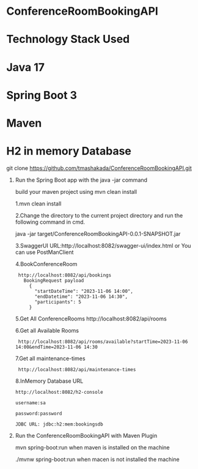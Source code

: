 # ConferenceRoomBookingAPI

# Technology Stack Used
# Java 17
# Spring Boot 3
# Maven
# H2 in memory Database
 

git clone https://github.com/tmashakada/ConferenceRoomBookingAPI.git

1. Run the Spring Boot app with the java -jar command
   
   build your maven project using mvn clean install 
   
   1.mvn clean install
   

   2.Change the directory to the current project directory 
      and run the following command in cmd.
     
	 java -jar target/ConferenceRoomBookingAPI-0.0.1-SNAPSHOT.jar
	
	
	
	3.SwaggerUI URL:http://localhost:8082/swagger-ui/index.html
	   or You can use PostManClient
	   
	
	4.BookConferenceRoom
	
	    http://localhost:8082/api/bookings
		  BookingRequest payload
			{
			  "startDateTime": "2023-11-06 14:00",
			  "endDatetime": "2023-11-06 14:30",
			  "participants": 5
			}
	
	5.Get All ConferenceRooms
	    http://localhost:8082/api/rooms
	
	
	6.Get all Available Rooms
   
	    http://localhost:8082/api/rooms/available?startTime=2023-11-06 14:00&endTime=2023-11-06 14:30
	
	7.Get all maintenance-times
	
	    http://localhost:8082/api/maintenance-times
	
	
	8.InMemory Database URL
   
	   http://localhost:8082/h2-console
   
	   username:sa
   
	   password:password
   
	   JDBC URL: jdbc:h2:mem:bookingsdb
	
	
3. Run the ConferenceRoomBookingAPI with Maven Plugin
     
	 mvn spring-boot:run   when maven is installed on the machine
	 
	 ./mvnw spring-boot:run  when macen is not installed the machine
	 
